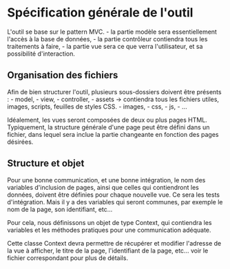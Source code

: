 
# Spécification générale de l'outil

L'outil se base sur le pattern MVC.
    - la partie modèle sera essentiellement l'accès à la base de données,
    - la partie contrôleur contiendra tous les traitements à faire,
    - la partie vue sera ce que verra l'utilisateur, et sa possibilité d'interaction.


## Organisation des fichiers

Afin de bien structurer l'outil, plusieurs sous-dossiers doivent être présents :
    - model,
    - view,
    - controller,
    - assets -> contiendra tous les fichiers utiles, images, scripts, feuilles de styles CSS.
                - images,
                - css,
                - js,
                - ...

Idéalement, les vues seront composées de deux ou plus pages HTML. Typiquement, la structure
générale d'une page peut être défini dans un fichier, dans lequel sera inclue la partie changeante
en fonction des pages désirées.


## Structure et objet

Pour une bonne communication, et une bonne intégration, le nom des variables d'inclusion de pages,
ainsi que celles qui contiendront les données, doivent être définies pour chaque nouvelle vue.
Ce sera les tests d'intégration.
Mais il y a des variables qui seront communes, par exemple le nom de la page, son identifiant, etc...

Pour cela, nous définissons un objet de type Context, qui contiendra les variables et les méthodes
pratiques pour une communication adéquate.

Cette classe Context devra permettre de récupérer et modifier l'adresse de la vue à afficher,
le titre de la page, l'identifiant de la page, etc... voir le fichier correspondant pour plus de détails.

